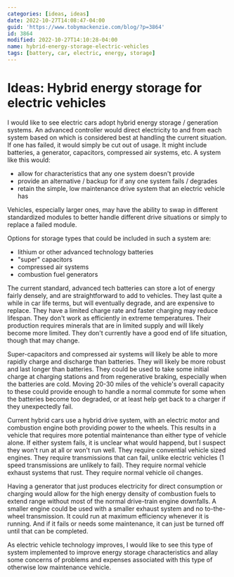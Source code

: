 ```yaml
---
categories: [ideas, ideas]
date: 2022-10-27T14:08:47-04:00
guid: 'https://www.tobymackenzie.com/blog/?p=3864'
id: 3864
modified: 2022-10-27T14:10:28-04:00
name: hybrid-energy-storage-electric-vehicles
tags: [battery, car, electric, energy, storage]
---
```


Ideas: Hybrid energy storage for electric vehicles
==================================================

I would like to see electric cars adopt hybrid energy storage / generation systems.  An advanced controller would direct electricity to and from each system based on which is considered best at handling the current situation.  If one has failed, it would simply be cut out of usage.  It might include batteries, a generator, capacitors, compressed air systems, etc.  A system like this would:

- allow for characteristics that any one system doesn't provide
- provide an alternative / backup for if any one system fails / degrades
- retain the simple, low maintenance drive system that an electric vehicle has

<!--more-->

Vehicles, especially larger ones, may have the ability to swap in different standardized modules to better handle different drive situations or simply to replace a failed module.

Options for storage types that could be included in such a system are:

- lithium or other advanced technology batteries
- "super" capacitors
- compressed air systems
- combustion fuel generators

The current standard, advanced tech batteries can store a lot of energy fairly densely, and are straightforward to add to vehicles.  They last quite a while in car life terms, but will eventually degrade, and are expensive to replace.  They have a limited charge rate and faster charging may reduce lifespan.  They don't work as efficiently in extreme temperatures.  Their production requires minerals that are in limited supply and will likely become more limited.  They don't currently have a good end of life situation, though that may change.

Super-capacitors and compressed air systems will likely be able to more rapidly charge and discharge than batteries.  They will likely be more robust and last longer than batteries.  They could be used to take some initial charge at charging stations and from regenerative braking, especially when the batteries are cold.  Moving 20-30 miles of the vehicle's overall capacity to these could provide enough to handle a normal commute for some when the batteries become too degraded, or at least help get back to a charger if they unexpectedly fail.

Current hybrid cars use a hybrid drive system, with an electric motor and combustion engine both providing power to the wheels.  This results in a vehicle that requires more potential maintenance than either type of vehicle alone.  If either system fails, it is unclear what would happend, but I suspect they won't run at all or won't run well.  They require convential vehicle sized engines.  They require transmissions that can fail, unlike electric vehicles (1 speed transmissions are unlikely to fail).  They require normal vehicle exhaust systems that rust.  They require normal vehicle oil changes.

Having a generator that just produces electricity for direct consumption or charging would allow for the high energy density of combustion fuels to extend range without most of the normal drive-train engine downfalls.  A smaller engine could be used with a smaller exhaust system and no to-the-wheel transmission.  It could run at maximum efficiency whenever it is running.  And if it fails or needs some maintenance, it can just be turned off until that can be completed.

As electric vehicle technology improves, I would like to see this type of system implemented to improve energy storage characteristics and allay some concerns of problems and expenses associated with this type of otherwise low maintenance vehicle.
